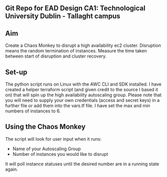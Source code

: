 Git Repo for EAD Design CA1: Technological University Dublin - Tallaght campus
------------------------------------------------------------------------------

Aim
----
Create a Chaos Monkey to disrupt a high availability ec2 cluster. 
Disruption means the random termination of instances.
Measure the time taken between start of disruption and cluster recovery.

Set-up
------
The python script runs on Linux with the AWC CLI and SDK installed. 
I have created a helper terraform script (and given credit to the source I based it on) that will spin up the high availability autoscaling group. Please note that you will need to supply your own credentials (access and secret keys) in a further file or add them into the vars.tf file. 
I have set the max and min numbers of instances to 6. 

Using the Chaos Monkey
---------------------
The script will look for user input when it runs:

- Name of your Autoscaling Group
- Number of instances you would like to disrupt

It will poll instance statuses until the desired number are in a running state again. 
